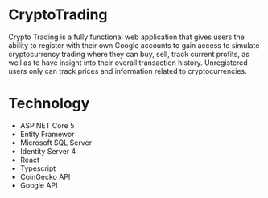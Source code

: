 # CryptoTrading

Crypto Trading is a fully functional web application that gives users the ability to register with their own Google accounts to gain access to simulate cryptocurrency trading where they can buy, sell, track current profits, as well as to have insight into their overall transaction history. Unregistered users only can track prices and information related to cryptocurrencies.

# Technology
<ul>
<li>ASP.NET Core 5</li>
<li>Entity Framewor</li>
<li>Microsoft SQL Server</li>
<li>Identity Server 4</li>
<li>React</li>
<li>Typescript</li>
<li>CoinGecko API</li>
<li>Google API</li>
</ul>
